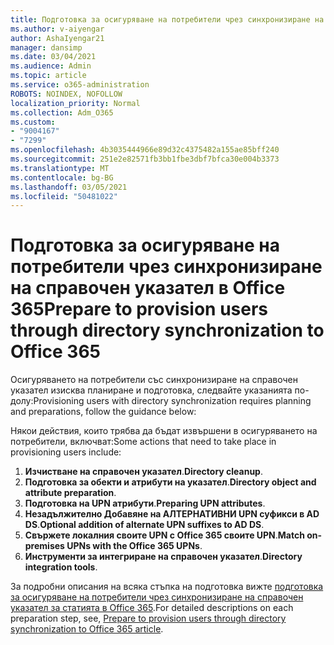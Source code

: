 ```yaml
---
title: Подготовка за осигуряване на потребители чрез синхронизиране на справочен указател в Office 365
ms.author: v-aiyengar
author: AshaIyengar21
manager: dansimp
ms.date: 03/04/2021
ms.audience: Admin
ms.topic: article
ms.service: o365-administration
ROBOTS: NOINDEX, NOFOLLOW
localization_priority: Normal
ms.collection: Adm_O365
ms.custom:
- "9004167"
- "7299"
ms.openlocfilehash: 4b3035444966e89d32c4375482a155ae85bff240
ms.sourcegitcommit: 251e2e82571fb3bb1fbe3dbf7bfca30e004b3373
ms.translationtype: MT
ms.contentlocale: bg-BG
ms.lasthandoff: 03/05/2021
ms.locfileid: "50481022"
---
```

# <a name="prepare-to-provision-users-through-directory-synchronization-to-office-365"></a><span data-ttu-id="322c6-102">Подготовка за осигуряване на потребители чрез синхронизиране на справочен указател в Office 365</span><span class="sxs-lookup"><span data-stu-id="322c6-102">Prepare to provision users through directory synchronization to Office 365</span></span>

<span data-ttu-id="322c6-103">Осигуряването на потребители със синхронизиране на справочен указател изисква планиране и подготовка, следвайте указанията по-долу:</span><span class="sxs-lookup"><span data-stu-id="322c6-103">Provisioning users with directory synchronization requires planning and preparations, follow the guidance below:</span></span>

<span data-ttu-id="322c6-104">Някои действия, които трябва да бъдат извършени в осигуряването на потребители, включват:</span><span class="sxs-lookup"><span data-stu-id="322c6-104">Some actions that need to take place in provisioning users include:</span></span>
1. <span data-ttu-id="322c6-105">**Изчистване на справочен указател**.</span><span class="sxs-lookup"><span data-stu-id="322c6-105">**Directory cleanup**.</span></span>
1. <span data-ttu-id="322c6-106">**Подготовка за обекти и атрибути на указател**.</span><span class="sxs-lookup"><span data-stu-id="322c6-106">**Directory object and attribute preparation**.</span></span>
1. <span data-ttu-id="322c6-107">**Подготовка на UPN атрибути**.</span><span class="sxs-lookup"><span data-stu-id="322c6-107">**Preparing UPN attributes**.</span></span>
1. <span data-ttu-id="322c6-108">**Незадължително Добавяне на АЛТЕРНАТИВНИ UPN суфикси в AD DS**.</span><span class="sxs-lookup"><span data-stu-id="322c6-108">**Optional addition of alternate UPN suffixes to AD DS**.</span></span>
1. <span data-ttu-id="322c6-109">**Свържете локалния своите UPN с Office 365 своите UPN**.</span><span class="sxs-lookup"><span data-stu-id="322c6-109">**Match on-premises UPNs with the Office 365 UPNs**.</span></span>
1. <span data-ttu-id="322c6-110">**Инструменти за интегриране на справочен указател**.</span><span class="sxs-lookup"><span data-stu-id="322c6-110">**Directory integration tools**.</span></span>

<span data-ttu-id="322c6-111">За подробни описания на всяка стъпка на подготовка вижте [подготовка за осигуряване на потребители чрез синхронизиране на справочен указател за статията в Office 365](https://aka.ms/office365assistantprovisionuserstooffice365).</span><span class="sxs-lookup"><span data-stu-id="322c6-111">For detailed descriptions on each preparation step, see, [Prepare to provision users through directory synchronization to Office 365 article](https://aka.ms/office365assistantprovisionuserstooffice365).</span></span>